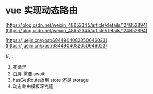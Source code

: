 # vue 实现动态路由
[https://blog.csdn.net/weixin_48652345/article/details/124852894](https://blog.csdn.net/weixin_48652345/article/details/124852894)

[https://juejin.cn/post/6844904082050646023](https://juejin.cn/post/6844904082050646023)

坑：

1. 死循环
2. 白屏 需要 await
3. hasGetRoute放到 store 还是 storage
4. 动态路由模板深克隆